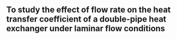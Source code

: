 ## To study the effect of flow rate on the heat transfer coefficient of a double-pipe heat exchanger under laminar flow conditions